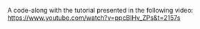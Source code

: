 A code-along with the tutorial presented in the following video: https://www.youtube.com/watch?v=ppcBIHv_ZPs&t=2157s

